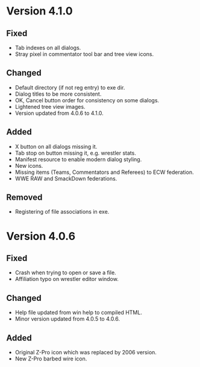 # Version 4.1.0

## Fixed
- Tab indexes on all dialogs.
- Stray pixel in commentator tool bar and tree view icons.

## Changed
- Default directory (if not reg entry) to exe dir.
- Dialog titles to be more consistent.
- OK, Cancel button order for consistency on some dialogs.
- Lightened tree view images.
- Version updated from 4.0.6 to 4.1.0.

## Added
- X button on all dialogs missing it.
- Tab stop on button missing it, e.g. wrestler stats.
- Manifest resource to enable modern dialog styling.
- New icons.
- Missing items (Teams, Commentators and Referees) to ECW federation.
- WWE RAW and SmackDown federations.

## Removed
- Registering of file associations in exe.

# Version 4.0.6

## Fixed
- Crash when trying to open or save a file.
- Affiliation typo on wrestler editor window.

## Changed
- Help file updated from win help to compiled HTML.
- Minor version updated from 4.0.5 to 4.0.6.

## Added
- Original Z-Pro icon which was replaced by 2006 version.
- New Z-Pro barbed wire icon.

